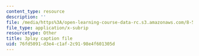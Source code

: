 ```yaml
---
content_type: resource
description: ''
file: /media/https%3A/open-learning-course-data-rc.s3.amazonaws.com/8-591j-systems-biology-fall-2014/76fd5091d3e4c1af2c9198e4f601305d_hfq1T9windg.srt
file_type: application/x-subrip
resourcetype: Other
title: 3play caption file
uid: 76fd5091-d3e4-c1af-2c91-98e4f601305d
---
```

